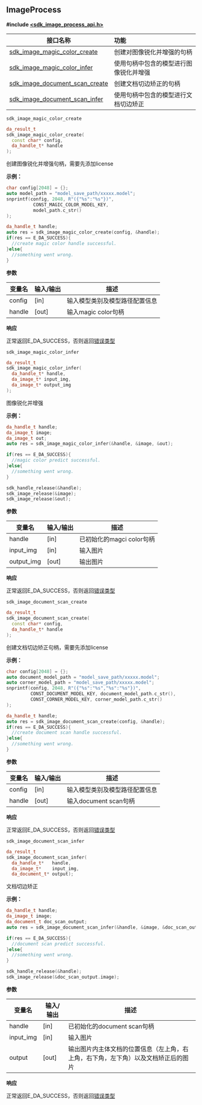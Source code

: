 ## ImageProcess

**#include [<sdk_image_process_api.h>]()**

| **接口名称** | **功能** |
| ---- | :--- |
| [sdk_image_magic_color_create](#api_ocr_c_sdk_image_magic_color_create) | 创建对图像锐化并增强的句柄 |
| [sdk_image_magic_color_infer](#api_ocr_c_sdk_image_magic_color_infer) | 使用句柄中包含的模型进行图像锐化并增强 |
| [sdk_image_document_scan_create](#api_ocr_c_sdk_image_document_scan_create) | 创建文档切边矫正的句柄 |
| [sdk_image_document_scan_infer](#api_ocr_c_sdk_image_document_scan_infer) | 使用句柄中包含的模型进行文档切边矫正 |




<a id = 'api_ocr_c_sdk_image_magic_color_create'>`sdk_image_magic_color_create` </a>

```c++
da_result_t 
sdk_image_magic_color_create(
  const char* config, 
  da_handle_t* handle
);
```

创建图像锐化并增强句柄，需要先添加license

**示例：**

```c++
char config[2048] = {};
auto model_path = "model_save_path/xxxxx.model";
snprintf(config, 2048, R"({"%s":"%s"})",
          CONST_MAGIC_COLOR_MODEL_KEY, 
          model_path.c_str()
);

da_handle_t handle;
auto res = sdk_image_magic_color_create(config, &handle);
if(res == E_DA_SUCCESS){
  //create magic color handle successful.
}else{
  //something went wrong.
}
```

**参数**

| **变量名** | **输入/输出** | **描述**                       |
| ---------- | ------------- | ------------------------------ |
| config     | [in]          | 输入模型类别及模型路径配置信息 |
| handle     | [out]         | 输入magic color句柄                    |

**响应**

正常返回E_DA_SUCCESS，否则返回[错误类型](./cplus_general_type)


<a id = 'api_ocr_c_sdk_image_magic_color_infer'>`sdk_image_magic_color_infer` </a>

```c++
da_result_t 
sdk_image_magic_color_infer(
  da_handle_t* handle, 
  da_image_t* input_img, 
  da_image_t* output_img
);
```

图像锐化并增强

**示例：**

```c++
da_handle_t handle;
da_image_t image;
da_image_t out;
auto res = sdk_image_magic_color_infer(&handle, &image, &out);

if(res == E_DA_SUCCESS){
  //magic color predict successful.
}else{
  //something went wrong.
}

sdk_handle_release(&handle);
sdk_image_release(&image);
sdk_image_release(&out);
```

**参数**

| **变量名** | **输入/输出** | **描述**                       |
| ---------- | ------------- | ------------------------------ |
| handle     | [in]          | 已初始化的magci color句柄 |
| input_img     | [in]         | 输入图片                    |
| output_img     | [out]         | 输出图片                    |

**响应**

正常返回E_DA_SUCCESS，否则返回[错误类型](./cplus_general_type)


<a id = 'api_ocr_c_sdk_image_document_scan_create'>`sdk_image_document_scan_create` </a>

```c++
da_result_t 
sdk_image_document_scan_create(
  const char* config, 
  da_handle_t* handle
);
```

创建文档切边矫正句柄，需要先添加license

**示例：**

```c++
char config[2048] = {};
auto document_model_path = "model_save_path/xxxxx.model";
auto corner_model_path = "model_save_path/xxxxx.model";
snprintf(config, 2048, R"({"%s":"%s","%s":"%s"})",
         CONST_DOCUMENT_MODEL_KEY, document_model_path.c_str(),
         CONST_CORNER_MODEL_KEY, corner_model_path.c_str()
);

da_handle_t handle;
auto res = sdk_image_document_scan_create(config, &handle);
if(res == E_DA_SUCCESS){
  //create document scan handle successful.
}else{
  //something went wrong.
}
```

**参数**

| **变量名** | **输入/输出** | **描述**                       |
| ---------- | ------------- | ------------------------------ |
| config     | [in]          | 输入模型类别及模型路径配置信息 |
| handle     | [out]         | 输入document scan句柄                    |

**响应**

正常返回E_DA_SUCCESS，否则返回[错误类型](./cplus_general_type)


<a id = 'api_ocr_c_sdk_image_document_scan_infer'>`sdk_image_document_scan_infer` </a>

```c++
da_result_t 
sdk_image_document_scan_infer(
  da_handle_t*   handle, 
  da_image_t*    input_img, 
  da_document_t* output);
```

文档切边矫正

**示例：**

```c++
da_handle_t handle;
da_image_t image;
da_document_t doc_scan_output;
auto res = sdk_image_document_scan_infer(&handle, &image, &doc_scan_output);

if(res == E_DA_SUCCESS){
  //document scan predict successful.
}else{
  //something went wrong.
}

sdk_handle_release(&handle);
sdk_image_release(&doc_scan_output.image);
```

**参数**

| **变量名** | **输入/输出** | **描述**                       |
| ---------- | ------------- | ------------------------------ |
| handle     | [in]          | 已初始化的document scan句柄 |
| input_img     | [in]         | 输入图片                    |
| output     | [out]         | 输出图片内主体文档的位置信息（左上角，右上角，右下角，左下角）以及文档矫正后的图片                    |

**响应**

正常返回E_DA_SUCCESS，否则返回[错误类型](./cplus_general_type)